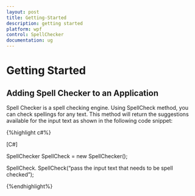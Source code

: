 ```yaml
---
layout: post
title: Getting-Started
description: getting started
platform: wpf
control: SpellChecker
documentation: ug
---
```


# Getting Started

## Adding Spell Checker to an Application

Spell Checker is a spell checking engine. Using SpellCheck method, you can check spellings for any text. This method will return the suggestions available for the input text as shown in the following code snippet: 

{%highlight c#%}

[C#]

SpellChecker SpellCheck = new SpellChecker();

SpellCheck. SpellCheck(“pass the input text that needs to be spell checked”);

{%endhighlight%}